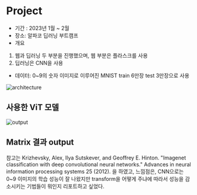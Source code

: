 

# Project 

* 기간 : 2023년 1월 ~ 2월
* 장소: 알파코 딥러닝 부트캠프
* 개요
 1. 웹과 딥러닝 두 부분을 진행했으며, 웹 부분은 플라스크를 사용
 2. 딥러닝은 CNN을 사용
* 데이터:  0~9의 숫자 이미지로 이루어진 MNIST train 6만장 test 3만장으로 사용


![architecture](https://github.com/WaterPurify/Alpaco_Bootcamp/assets/86897220/499cc86f-0ee9-41e6-82d5-908f06767c49)
## 사용한 ViT 모델 

![output](https://github.com/WaterPurify/Alpaco_Bootcamp/assets/86897220/9ee86c1f-e7fd-40b1-a81b-117de3296a0f)
## Matrix 결과 output

참고는 Krizhevsky, Alex, Ilya Sutskever, and Geoffrey E. Hinton. "Imagenet classification with deep convolutional neural networks." Advances in neural information processing systems 25 (2012). 을 하였고, 느낌점은, CNN으로는 0~9 이미지의 학습 성능이 잘 나왔지만 transform을 어떻게 주냐에 따라서 성능을 감소시키는 기법들이 뭐인지 리포트하고 싶었다.



